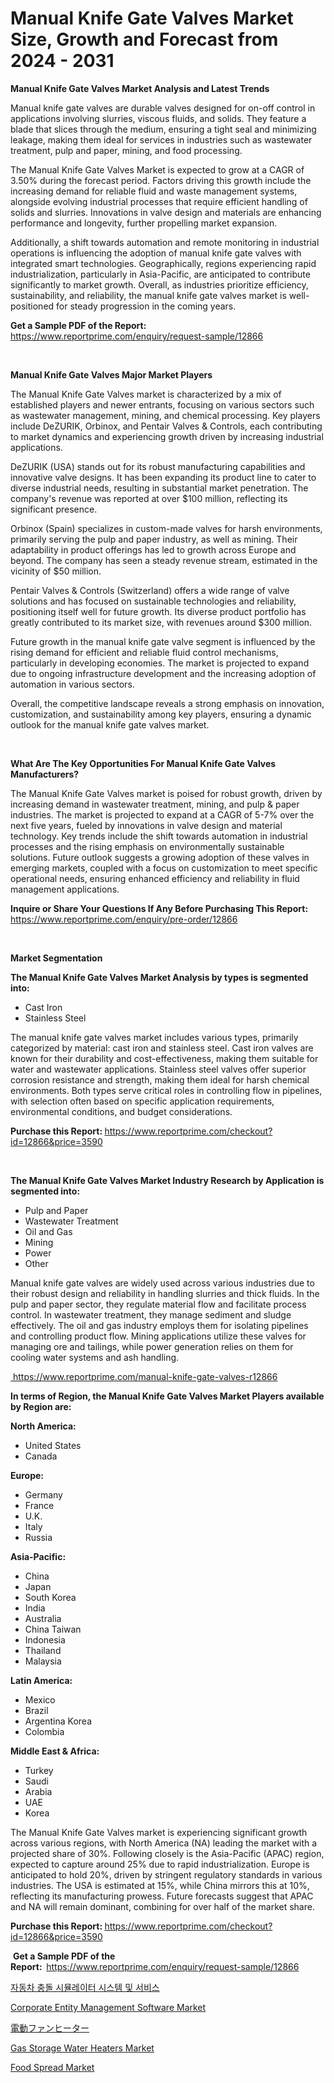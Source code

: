 <p><h1>Manual Knife Gate Valves Market Size, Growth and Forecast from 2024 - 2031</h1></p><p><strong>Manual Knife Gate Valves Market Analysis and Latest Trends</strong></p>
<p><p>Manual knife gate valves are durable valves designed for on-off control in applications involving slurries, viscous fluids, and solids. They feature a blade that slices through the medium, ensuring a tight seal and minimizing leakage, making them ideal for services in industries such as wastewater treatment, pulp and paper, mining, and food processing. </p><p>The Manual Knife Gate Valves Market is expected to grow at a CAGR of 3.50% during the forecast period. Factors driving this growth include the increasing demand for reliable fluid and waste management systems, alongside evolving industrial processes that require efficient handling of solids and slurries. Innovations in valve design and materials are enhancing performance and longevity, further propelling market expansion. </p><p>Additionally, a shift towards automation and remote monitoring in industrial operations is influencing the adoption of manual knife gate valves with integrated smart technologies. Geographically, regions experiencing rapid industrialization, particularly in Asia-Pacific, are anticipated to contribute significantly to market growth. Overall, as industries prioritize efficiency, sustainability, and reliability, the manual knife gate valves market is well-positioned for steady progression in the coming years.</p></p>
<p><strong>Get a Sample PDF of the Report:&nbsp;</strong> <a href="https://www.reportprime.com/enquiry/request-sample/12866">https://www.reportprime.com/enquiry/request-sample/12866</a></p>
<p>&nbsp;</p>
<p><strong>Manual Knife Gate Valves Major Market Players</strong></p>
<p><p>The Manual Knife Gate Valves market is characterized by a mix of established players and newer entrants, focusing on various sectors such as wastewater management, mining, and chemical processing. Key players include DeZURIK, Orbinox, and Pentair Valves & Controls, each contributing to market dynamics and experiencing growth driven by increasing industrial applications.</p><p>DeZURIK (USA) stands out for its robust manufacturing capabilities and innovative valve designs. It has been expanding its product line to cater to diverse industrial needs, resulting in substantial market penetration. The company's revenue was reported at over $100 million, reflecting its significant presence.</p><p>Orbinox (Spain) specializes in custom-made valves for harsh environments, primarily serving the pulp and paper industry, as well as mining. Their adaptability in product offerings has led to growth across Europe and beyond. The company has seen a steady revenue stream, estimated in the vicinity of $50 million.</p><p>Pentair Valves & Controls (Switzerland) offers a wide range of valve solutions and has focused on sustainable technologies and reliability, positioning itself well for future growth. Its diverse product portfolio has greatly contributed to its market size, with revenues around $300 million.</p><p>Future growth in the manual knife gate valve segment is influenced by the rising demand for efficient and reliable fluid control mechanisms, particularly in developing economies. The market is projected to expand due to ongoing infrastructure development and the increasing adoption of automation in various sectors.</p><p>Overall, the competitive landscape reveals a strong emphasis on innovation, customization, and sustainability among key players, ensuring a dynamic outlook for the manual knife gate valves market.</p></p>
<p>&nbsp;</p>
<p><strong>What Are The Key Opportunities For Manual Knife Gate Valves Manufacturers?</strong></p>
<p><p>The Manual Knife Gate Valves market is poised for robust growth, driven by increasing demand in wastewater treatment, mining, and pulp & paper industries. The market is projected to expand at a CAGR of 5-7% over the next five years, fueled by innovations in valve design and material technology. Key trends include the shift towards automation in industrial processes and the rising emphasis on environmentally sustainable solutions. Future outlook suggests a growing adoption of these valves in emerging markets, coupled with a focus on customization to meet specific operational needs, ensuring enhanced efficiency and reliability in fluid management applications.</p></p>
<p><strong>Inquire or Share Your Questions If Any Before Purchasing This Report:</strong> <a href="https://www.reportprime.com/enquiry/pre-order/12866">https://www.reportprime.com/enquiry/pre-order/12866</a></p>
<p>&nbsp;</p>
<p><strong>Market Segmentation</strong></p>
<p><strong>The Manual Knife Gate Valves Market Analysis by types is segmented into:</strong></p>
<p><ul><li>Cast Iron</li><li>Stainless Steel</li></ul></p>
<p><p>The manual knife gate valves market includes various types, primarily categorized by material: cast iron and stainless steel. Cast iron valves are known for their durability and cost-effectiveness, making them suitable for water and wastewater applications. Stainless steel valves offer superior corrosion resistance and strength, making them ideal for harsh chemical environments. Both types serve critical roles in controlling flow in pipelines, with selection often based on specific application requirements, environmental conditions, and budget considerations.</p></p>
<p><strong>Purchase this Report:&nbsp;</strong><a href="https://www.reportprime.com/checkout?id=12866&price=3590">https://www.reportprime.com/checkout?id=12866&price=3590</a></p>
<p>&nbsp;</p>
<p><strong>The Manual Knife Gate Valves Market Industry Research by Application is segmented into:</strong></p>
<p><ul><li>Pulp and Paper</li><li>Wastewater Treatment</li><li>Oil and Gas</li><li>Mining</li><li>Power</li><li>Other</li></ul></p>
<p><p>Manual knife gate valves are widely used across various industries due to their robust design and reliability in handling slurries and thick fluids. In the pulp and paper sector, they regulate material flow and facilitate process control. In wastewater treatment, they manage sediment and sludge effectively. The oil and gas industry employs them for isolating pipelines and controlling product flow. Mining applications utilize these valves for managing ore and tailings, while power generation relies on them for cooling water systems and ash handling.</p></p>
<p><a href="https://www.reportprime.com/manual-knife-gate-valves-r12866">&nbsp;https://www.reportprime.com/manual-knife-gate-valves-r12866</a></p>
<p><strong>In terms of Region, the Manual Knife Gate Valves Market Players available by Region are:</strong></p>
<p>
    <p> <strong> North America: </strong>
        <ul>
            <li>United States</li>
            <li>Canada</li>
        </ul>
        </p> 
    <p> <strong> Europe: </strong>
        <ul>
            <li>Germany</li>
            <li>France</li>
            <li>U.K.</li>
            <li>Italy</li>
            <li>Russia</li>
        </ul>
        </p> 
    <p> <strong> Asia-Pacific: </strong>
        <ul>
            <li>China</li>
            <li>Japan</li>
            <li>South Korea</li>
            <li>India</li>
            <li>Australia</li>
            <li>China Taiwan</li>
            <li>Indonesia</li>
            <li>Thailand</li>
            <li>Malaysia</li>
        </ul>
        </p> 
    <p> <strong> Latin America: </strong>
        <ul>
            <li>Mexico</li>
            <li>Brazil</li>
            <li>Argentina Korea</li>
            <li>Colombia</li>
        </ul>
        </p> 
    <p> <strong> Middle East & Africa: </strong>
        <ul>
            <li>Turkey</li>
            <li>Saudi</li>
            <li>Arabia</li>
            <li>UAE</li>
            <li>Korea</li>
        </ul>
    </p>
    </p>
<p><p>The Manual Knife Gate Valves market is experiencing significant growth across various regions, with North America (NA) leading the market with a projected share of 30%. Following closely is the Asia-Pacific (APAC) region, expected to capture around 25% due to rapid industrialization. Europe is anticipated to hold 20%, driven by stringent regulatory standards in various industries. The USA is estimated at 15%, while China mirrors this at 10%, reflecting its manufacturing prowess. Future forecasts suggest that APAC and NA will remain dominant, combining for over half of the market share.</p></p>
<p><strong>Purchase this Report: </strong><a href="https://www.reportprime.com/checkout?id=12866&price=3590">https://www.reportprime.com/checkout?id=12866&price=3590</a></p>
<p>&nbsp;<strong>Get a Sample PDF of the Report:&nbsp;&nbsp;</strong><a href="https://www.reportprime.com/enquiry/request-sample/12866">https://www.reportprime.com/enquiry/request-sample/12866</a></p>
<p><strong></strong></p>
<p><p><a href="https://medium.com/@manvir.kharay/2024%EB%85%84%EB%B6%80%ED%84%B0-2031%EB%85%84%EA%B9%8C%EC%A7%80%EC%9D%98-%EC%B6%94%EC%84%B8%EC%97%90%EC%84%9C-%EC%A0%84%EB%9E%B5%EC%9C%BC%EB%A1%9C%EC%9D%98-%EA%B8%80%EB%A1%9C%EB%B2%8C-%EC%9E%90%EB%8F%99%EC%B0%A8-%EC%B6%A9%EB%8F%8C-%EC%8B%9C%EB%AE%AC%EB%A0%88%EC%9D%B4%ED%84%B0-%EC%8B%9C%EC%8A%A4%ED%85%9C-%EB%B0%8F-%EC%84%9C%EB%B9%84%EC%8A%A4-%EC%8B%9C%EC%9E%A5-%ED%83%90%EC%83%89-e879ac5bd171">자동차 충돌 시뮬레이터 시스템 및 서비스</a></p><p><a href="https://medium.com/@thadnader_5170/corporate-entity-management-software-market-size-by-type-cloud-based-on-premises-by-product-4a9a6faa2bdd">Corporate Entity Management Software Market</a></p><p><a href="https://medium.com/@dfg5fff/%E9%9B%BB%E6%B0%97%E3%83%95%E3%82%A1%E3%83%B3%E3%83%92%E3%83%BC%E3%82%BF%E3%83%BC%E7%94%A3%E6%A5%AD%E3%82%BB%E3%82%AF%E3%82%BF%E3%83%BC-%E5%B8%82%E5%A0%B4%E3%81%AE%E5%8B%95%E5%90%91%E3%81%A82024%E5%B9%B4%E3%81%8B%E3%82%892031%E5%B9%B4%E3%81%BE%E3%81%A7%E3%81%AE%E5%B0%86%E6%9D%A5%E3%82%B7%E3%83%8A%E3%83%AA%E3%82%AA-8dd2e0becba5">電動ファンヒーター</a></p><p><a href="https://github.com/LilianFaulkner65/Market-Research-Report-List-1/blob/main/gas-storage-water-heaters-market.md">Gas Storage Water Heaters Market</a></p><p><a href="https://medium.com/@ornellwebster/emerging-trends-in-food-spread-market-global-outlook-and-future-prospects-from-2024-2031-e64b7331819c">Food Spread Market</a></p></p>